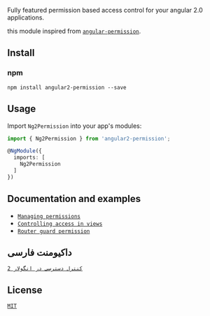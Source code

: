 ﻿
Fully featured permission based access control for your angular 2.0 applications.

this module inspired from [`angular-permission`](https://github.com/Narzerus/angular-permission).

## Install

### npm

```
npm install angular2-permission --save
```

## Usage

Import `Ng2Permission` into your app's modules:

``` typescript
import { Ng2Permission } from 'angular2-permission';

@NgModule({
  imports: [
    Ng2Permission
  ]
})
```

## Documentation and examples

* [`Managing permissions`](./doc/managing-permissions.md)
* [`Controlling access in views`](./doc/controlling-access-in-views.md)
* [`Router guard permission`](./doc/router-guard-permission.md)

## داکیومنت فارسی

[`کنترل دسترسی در انگولار 2`](http://codersblog.ir/post/?id=2006&slug=%DA%A9%D9%86%D8%AA%D8%B1%D9%84-%D8%AF%D8%B3%D8%AA%D8%B1%D8%B3%DB%8C-%D8%AF%D8%B1-angular-%D8%A8%D8%A7-%D8%A7%D8%B3%D8%AA%D9%81%D8%A7%D8%AF%D9%87-%D8%A7%D8%B2-ng2perm)


## License

[`MIT`](./LICENSE.md)
